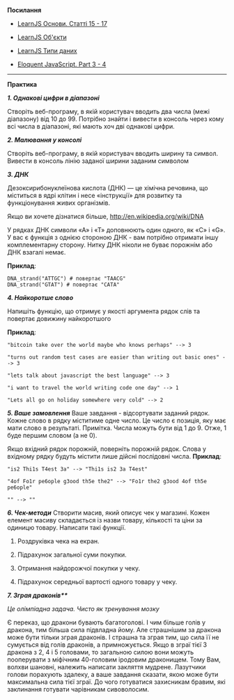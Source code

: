 
  **Посилання**
    
-   [LearnJS Основи. Статті 15 - 17](https://uk.javascript.info/first-steps)

-   [LearnJS Об'єкти](https://uk.javascript.info/object-basics)

-   [LearnJS Типи даних](https://uk.javascript.info/data-types)

-   [Eloquent  JavaScript. Part 3 - 4](https://eloquentjavascript.net/)
   ____________________________  

**Практика**

***1.  Однакові цифри в діапазоні***

 Створіть веб-програму, в якій користувач вводить два числа (межі діапазону) від 10 до 99. Потрібно знайти і вивести в консоль через кому всі числа в діапазоні, які мають хоч дві однакові цифри.   
    
***2. Малювання у консолі***

  Створіть веб-програму, в якій користувач вводить ширину та символ. Вивести в консоль лінію заданої ширини заданим символом


***3. ДНК***

Дезоксирибонуклеїнова кислота (ДНК) — це хімічна речовина, що міститься в ядрі клітин і несе «інструкції» для розвитку та функціонування живих організмів.

Якщо ви хочете дізнатися більше, http://en.wikipedia.org/wiki/DNA

У рядках ДНК символи «А» і «Т» доповнюють один одного, як «С» і «G». У вас є функція з однією стороною ДНК - вам потрібно отримати іншу комплементарну сторону. Нитку ДНК ніколи не буває порожнім або ДНК взагалі немає.

**Приклад**:

    DNA_strand("ATTGC") # повертає "TAACG"
    DNA_strand("GTAT") # повертає "CATA" 
    
***4. Найкоротше слово***

  Напишіть функцію, що отримує у якості аргумента рядок слів та повертає довижину найкоротшого

**Приклад**:

    "bitcoin take over the world maybe who knows perhaps" --> 3
    
    "turns out random test cases are easier than writing out basic ones" --> 3
    
    "lets talk about javascript the best language" --> 3
    
    "i want to travel the world writing code one day" --> 1
    
    "Lets all go on holiday somewhere very cold" --> 2
    

***5.  Ваше замовлення***
Ваше завдання - відсортувати заданий рядок. Кожне слово в рядку міститиме одне число. Це число є позиція, яку має мати слово в результаті.
Примітка. Числа можуть бути від 1 до 9. Отже, 1 буде першим словом (а не 0).

Якщо вхідний рядок порожній, поверніть порожній рядок. Слова у вхідному рядку будуть містити лише дійсні послідовні числа.
**Приклад**:

    "is2 Thi1s T4est 3a" --> "Thi1s is2 3a T4est"
    
    "4of Fo1r pe6ople g3ood th5e the2" --> "Fo1r the2 g3ood 4of th5e pe6ople"
    
    "" --> ""


***6.  Чек-методи***
Створити масив, який описує чек у магазині. Кожен елемент масиву складається із назви товару, кількості та ціни за одиницю товару. Написати такі функції.

1. Роздруківка чека на екран.

2. Підрахунок загальної суми покупки.

3. Отримання найдорожчої покупки у чеку.

4. Підрахунок середньої вартості одного товару у чеку.

    
***7. Зграя драконів\*\****

_Це олімпіадна задача. Чисто як тренування мозку_

  Є переказ, що дракони бувають багатоголові. І чим більше голів у дракона, тим більша сила підвладна йому. Але страшнішим за дракона може бути тільки зграя драконів. І страшна та зграя тим, що сила її не сумується від голів драконів, а примножується. Якщо в зграї тієї 3 дракона з 2, 4 і 5 головами, то загальною силою вони можуть пооперувати з міфічним 40-головим іродовим драконищем. Тому Вам, волхви шановні, належить написати закляття мудрене. Лазутчики голови порахують здалеку, а ваше завдання сказати, якою може бути максимальна сила тієї зграї. До чого готуватися захисникам бравим, які заклинання готувати чарівникам сивоволосим.
